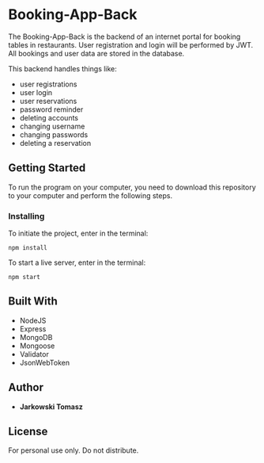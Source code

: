 # Booking-App-Back

The Booking-App-Back is the backend of an internet portal for booking tables in restaurants. User registration and login will be performed by JWT. All bookings and user data are stored in the database.

This backend handles things like:

- user registrations
- user login
- user reservations
- password reminder
- deleting accounts
- changing username
- changing passwords
- deleting a reservation

## Getting Started

To run the program on your computer, you need to download this repository to your computer and perform the following steps.

### Installing

To initiate the project, enter in the terminal:

```
npm install
```

To start a live server, enter in the terminal:

```
npm start
```

## Built With

- NodeJS
- Express
- MongoDB
- Mongoose
- Validator
- JsonWebToken

## Author

- **Jarkowski Tomasz**

## License

For personal use only. Do not distribute.
